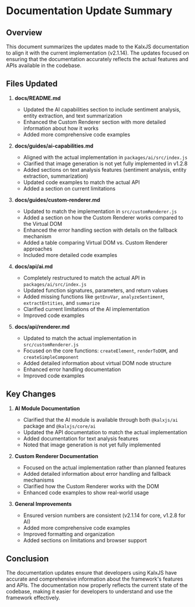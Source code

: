 # Documentation Update Summary

## Overview

This document summarizes the updates made to the KalxJS documentation to align it with the current implementation (v2.1.14). The updates focused on ensuring that the documentation accurately reflects the actual features and APIs available in the codebase.

## Files Updated

1. **docs/README.md**
   - Updated the AI capabilities section to include sentiment analysis, entity extraction, and text summarization
   - Enhanced the Custom Renderer section with more detailed information about how it works
   - Added more comprehensive code examples

2. **docs/guides/ai-capabilities.md**
   - Aligned with the actual implementation in `packages/ai/src/index.js`
   - Clarified that image generation is not yet fully implemented in v1.2.8
   - Added sections on text analysis features (sentiment analysis, entity extraction, summarization)
   - Updated code examples to match the actual API
   - Added a section on current limitations

3. **docs/guides/custom-renderer.md**
   - Updated to match the implementation in `src/customRenderer.js`
   - Added a section on how the Custom Renderer works compared to the Virtual DOM
   - Enhanced the error handling section with details on the fallback mechanism
   - Added a table comparing Virtual DOM vs. Custom Renderer approaches
   - Included more detailed code examples

4. **docs/api/ai.md**
   - Completely restructured to match the actual API in `packages/ai/src/index.js`
   - Updated function signatures, parameters, and return values
   - Added missing functions like `getEnvVar`, `analyzeSentiment`, `extractEntities`, and `summarize`
   - Clarified current limitations of the AI implementation
   - Improved code examples

5. **docs/api/renderer.md**
   - Updated to match the actual implementation in `src/customRenderer.js`
   - Focused on the core functions: `createElement`, `renderToDOM`, and `createSimpleComponent`
   - Added detailed information about virtual DOM node structure
   - Enhanced error handling documentation
   - Improved code examples

## Key Changes

1. **AI Module Documentation**
   - Clarified that the AI module is available through both `@kalxjs/ai` package and `@kalxjs/core/ai`
   - Updated the API documentation to match the actual implementation
   - Added documentation for text analysis features
   - Noted that image generation is not yet fully implemented

2. **Custom Renderer Documentation**
   - Focused on the actual implementation rather than planned features
   - Added detailed information about error handling and fallback mechanisms
   - Clarified how the Custom Renderer works with the DOM
   - Enhanced code examples to show real-world usage

3. **General Improvements**
   - Ensured version numbers are consistent (v2.1.14 for core, v1.2.8 for AI)
   - Added more comprehensive code examples
   - Improved formatting and organization
   - Added sections on limitations and browser support

## Conclusion

The documentation updates ensure that developers using KalxJS have accurate and comprehensive information about the framework's features and APIs. The documentation now properly reflects the current state of the codebase, making it easier for developers to understand and use the framework effectively.